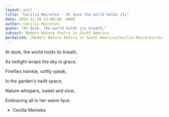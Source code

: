 ```yaml
---
layout: post
title: "Cecilia Meireles - At dusk the world holds its"
date: 2024-12-28 12:00:00 -0000
author: Cecilia Meireles
quote: "At dusk, the world holds its breath,"
subject: Modern Nature Poetry in South America
permalink: /Modern Nature Poetry in South America/Cecilia Meireles/Cecilia Meireles - At dusk the world holds its
---
```


At dusk, the world holds its breath,

As twilight wraps the sky in grace,

Fireflies twinkle, softly speak,

In the garden's twilit space,

Nature whispers, sweet and slow,

Embracing all in her warm face.

- Cecilia Meireles

